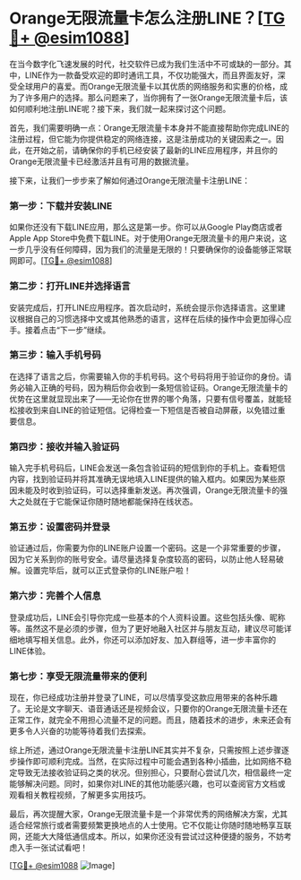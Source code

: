 # Orange无限流量卡怎么注册LINE？[[TG💪+ @esim1088](https://t.me/s/esim1088)]

在当今数字化飞速发展的时代，社交软件已成为我们生活中不可或缺的一部分。其中，LINE作为一款备受欢迎的即时通讯工具，不仅功能强大，而且界面友好，深受全球用户的喜爱。而Orange无限流量卡以其优质的网络服务和实惠的价格，成为了许多用户的选择。那么问题来了，当你拥有了一张Orange无限流量卡后，该如何顺利地注册LINE呢？接下来，我们就一起来探讨这个问题。

首先，我们需要明确一点：Orange无限流量卡本身并不能直接帮助你完成LINE的注册过程，但它能为你提供稳定的网络连接，这是注册成功的关键因素之一。因此，在开始之前，请确保你的手机已经安装了最新的LINE应用程序，并且你的Orange无限流量卡已经激活并且有可用的数据流量。

接下来，让我们一步步来了解如何通过Orange无限流量卡注册LINE：

### **第一步：下载并安装LINE**
如果你还没有下载LINE应用，那么这是第一步。你可以从Google Play商店或者Apple App Store中免费下载LINE。对于使用Orange无限流量卡的用户来说，这一步几乎没有任何障碍，因为我们的流量是无限的！只要确保你的设备能够正常联网即可。[[TG💪+ @esim1088](https://t.me/s/esim1088)]

### **第二步：打开LINE并选择语言**
安装完成后，打开LINE应用程序。首次启动时，系统会提示你选择语言。这里建议根据自己的习惯选择中文或其他熟悉的语言，这样在后续的操作中会更加得心应手。接着点击“下一步”继续。

### **第三步：输入手机号码**
在选择了语言之后，你需要输入你的手机号码。这个号码将用于验证你的身份。请务必输入正确的号码，因为稍后你会收到一条短信验证码。Orange无限流量卡的优势在这里就显现出来了——无论你在世界的哪个角落，只要有信号覆盖，就能轻松接收到来自LINE的验证短信。记得检查一下短信是否被自动屏蔽，以免错过重要信息。

### **第四步：接收并输入验证码**
输入完手机号码后，LINE会发送一条包含验证码的短信到你的手机上。查看短信内容，找到验证码并将其准确无误地填入LINE提供的输入框内。如果因为某些原因未能及时收到验证码，可以选择重新发送。再次强调，Orange无限流量卡的强大之处就在于它能保证你随时随地都能保持在线状态。

### **第五步：设置密码并登录**
验证通过后，你需要为你的LINE账户设置一个密码。这是一个非常重要的步骤，因为它关系到你的账号安全。请尽量选择复杂度较高的密码，以防止他人轻易破解。设置完毕后，就可以正式登录你的LINE账户啦！

### **第六步：完善个人信息**
登录成功后，LINE会引导你完成一些基本的个人资料设置。这些包括头像、昵称等。虽然这不是必须的步骤，但为了更好地融入社区并与朋友互动，建议尽可能详细地填写相关信息。此外，你还可以添加好友、加入群组等，进一步丰富你的LINE体验。

### **第七步：享受无限流量带来的便利**
现在，你已经成功注册并登录了LINE，可以尽情享受这款应用带来的各种乐趣了。无论是文字聊天、语音通话还是视频会议，只要你的Orange无限流量卡还在正常工作，就完全不用担心流量不足的问题。而且，随着技术的进步，未来还会有更多令人兴奋的功能等待着我们去探索。

综上所述，通过Orange无限流量卡注册LINE其实并不复杂，只需按照上述步骤逐步操作即可顺利完成。当然，在实际过程中可能会遇到各种小插曲，比如网络不稳定导致无法接收验证码之类的状况。但别担心，只要耐心尝试几次，相信最终一定能够解决问题。同时，如果你对LINE的其他功能感兴趣，也可以查阅官方文档或观看相关教程视频，了解更多实用技巧。

最后，再次提醒大家，Orange无限流量卡是一个非常优秀的网络解决方案，尤其适合经常旅行或者需要频繁更换地点的人士使用。它不仅能让你随时随地畅享互联网，还能大大降低通信成本。所以，如果你还没有尝试过这种便捷的服务，不妨考虑入手一张试试看吧！

[[TG💪+ @esim1088](https://t.me/s/esim1088) ![Image](https://i.postimg.cc/4NQfJmqS/Snipaste-2025-05-13-00-14-12.png)]